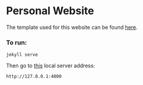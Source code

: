 # Personal Website

The template used for this website can be found [here](https://github.com/poole/hyde).

### To run:
```
jekyll serve
```
Then go to [this](http://127.0.0.1:4000) local server address:
```
http://127.0.0.1:4000
```